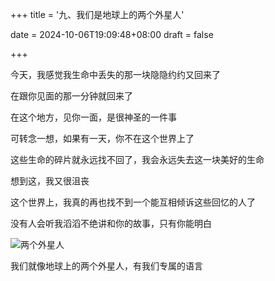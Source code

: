 +++
title = '九、我们是地球上的两个外星人'

date = 2024-10-06T19:09:48+08:00
draft = false



+++

今天，我感觉我生命中丢失的那一块隐隐约约又回来了

在跟你见面的那一分钟就回来了

在这个地方，见你一面，是很神圣的一件事

可转念一想，如果有一天，你不在这个世界上了

这些生命的碎片就永远找不回了，我会永远失去这一块美好的生命

想到这，我又很沮丧

这个世界上，我真的再也找不到一个能互相倾诉这些回忆的人了

没有人会听我滔滔不绝讲和你的故事，只有你能明白

![两个外星人](/img/p9.jpg)

我们就像地球上的两个外星人，有我们专属的语言

